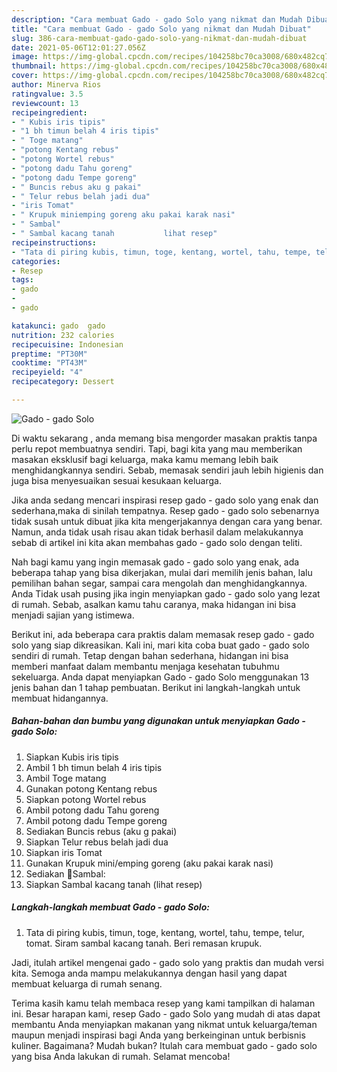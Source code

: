 ```yaml
---
description: "Cara membuat Gado - gado Solo yang nikmat dan Mudah Dibuat"
title: "Cara membuat Gado - gado Solo yang nikmat dan Mudah Dibuat"
slug: 386-cara-membuat-gado-gado-solo-yang-nikmat-dan-mudah-dibuat
date: 2021-05-06T12:01:27.056Z
image: https://img-global.cpcdn.com/recipes/104258bc70ca3008/680x482cq70/gado-gado-solo-foto-resep-utama.jpg
thumbnail: https://img-global.cpcdn.com/recipes/104258bc70ca3008/680x482cq70/gado-gado-solo-foto-resep-utama.jpg
cover: https://img-global.cpcdn.com/recipes/104258bc70ca3008/680x482cq70/gado-gado-solo-foto-resep-utama.jpg
author: Minerva Rios
ratingvalue: 3.5
reviewcount: 13
recipeingredient:
- " Kubis iris tipis"
- "1 bh timun belah 4 iris tipis"
- " Toge matang"
- "potong Kentang rebus"
- "potong Wortel rebus"
- "potong dadu Tahu goreng"
- "potong dadu Tempe goreng"
- " Buncis rebus aku g pakai"
- " Telur rebus belah jadi dua"
- "iris Tomat"
- " Krupuk miniemping goreng aku pakai karak nasi"
- " Sambal"
- " Sambal kacang tanah           lihat resep"
recipeinstructions:
- "Tata di piring kubis, timun, toge, kentang, wortel, tahu, tempe, telur, tomat. Siram sambal kacang tanah. Beri remasan krupuk."
categories:
- Resep
tags:
- gado
- 
- gado

katakunci: gado  gado 
nutrition: 232 calories
recipecuisine: Indonesian
preptime: "PT30M"
cooktime: "PT43M"
recipeyield: "4"
recipecategory: Dessert

---
```



![Gado - gado Solo](https://img-global.cpcdn.com/recipes/104258bc70ca3008/680x482cq70/gado-gado-solo-foto-resep-utama.jpg)

Di waktu  sekarang , anda memang bisa mengorder masakan praktis tanpa perlu repot membuatnya sendiri. Tapi, bagi kita yang mau memberikan masakan eksklusif bagi keluarga, maka kamu memang lebih baik menghidangkannya sendiri. Sebab, memasak sendiri jauh lebih higienis dan juga bisa menyesuaikan sesuai kesukaan keluarga.

Jika anda sedang mencari inspirasi resep gado - gado solo yang enak dan sederhana,maka di sinilah tempatnya. Resep gado - gado solo  sebenarnya tidak susah untuk dibuat jika kita mengerjakannya dengan cara yang benar. Namun, anda tidak usah risau akan tidak berhasil dalam melakukannya 
sebab di artikel ini kita akan membahas gado - gado solo dengan teliti.  



Nah bagi kamu yang ingin memasak gado - gado solo yang enak, ada beberapa tahap yang bisa dikerjakan, mulai dari memilih jenis bahan, lalu pemilihan bahan segar, sampai cara mengolah dan menghidangkannya. Anda Tidak usah pusing jika ingin menyiapkan gado - gado solo yang lezat di rumah. Sebab, asalkan kamu  tahu caranya, maka hidangan ini bisa menjadi sajian yang istimewa.

Berikut ini, ada beberapa cara praktis  dalam memasak resep gado - gado solo yang siap dikreasikan. Kali ini, mari kita coba buat gado - gado solo sendiri di rumah. Tetap dengan bahan sederhana, hidangan ini bisa memberi manfaat dalam membantu menjaga kesehatan tubuhmu sekeluarga. Anda dapat menyiapkan Gado - gado Solo menggunakan 13 jenis bahan dan 1 tahap pembuatan. Berikut ini langkah-langkah untuk membuat hidangannya.

<!--inarticleads1-->

##### Bahan-bahan dan bumbu yang digunakan untuk menyiapkan Gado - gado Solo:

1. Siapkan  Kubis iris tipis
1. Ambil 1 bh timun belah 4 iris tipis
1. Ambil  Toge matang
1. Gunakan potong Kentang rebus
1. Siapkan potong Wortel rebus
1. Ambil potong dadu Tahu goreng
1. Ambil potong dadu Tempe goreng
1. Sediakan  Buncis rebus (aku g pakai)
1. Siapkan  Telur rebus belah jadi dua
1. Siapkan iris Tomat
1. Gunakan  Krupuk mini/emping goreng (aku pakai karak nasi)
1. Sediakan  🌸Sambal:
1. Siapkan  Sambal kacang tanah           (lihat resep)




<!--inarticleads2-->

##### Langkah-langkah membuat Gado - gado Solo:

1. Tata di piring kubis, timun, toge, kentang, wortel, tahu, tempe, telur, tomat. Siram sambal kacang tanah. Beri remasan krupuk.




Jadi, itulah artikel mengenai  gado - gado solo  yang praktis dan mudah versi kita. Semoga anda mampu melakukannya dengan hasil yang dapat membuat keluarga di rumah senang. 

Terima kasih kamu telah membaca resep yang kami tampilkan di halaman ini. Besar harapan kami, resep  Gado - gado Solo yang mudah di atas dapat membantu Anda menyiapkan makanan yang nikmat untuk keluarga/teman maupun menjadi inspirasi bagi Anda yang berkeinginan untuk berbisnis kuliner. Bagaimana? Mudah bukan? Itulah cara membuat gado - gado solo yang bisa Anda lakukan di rumah. Selamat mencoba!


